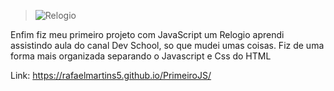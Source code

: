 > ![Relogio](https://user-images.githubusercontent.com/86852900/182043862-acc82538-09f3-48bd-907e-e0e3bb5acbb1.png)

Enfim fiz meu primeiro projeto com JavaScript
um Relogio aprendi assistindo aula do canal Dev School, 
so que mudei umas coisas. Fiz de uma forma mais organizada separando o Javascript e Css do HTML

Link: https://rafaelmartins5.github.io/PrimeiroJS/
